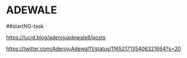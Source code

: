# ADEWALE

##startNG-task 



https://lucid.blog/aderojuadewale8/posts

https://twitter.com/AderojuAdewal11/status/1165217135406321664?s=20
